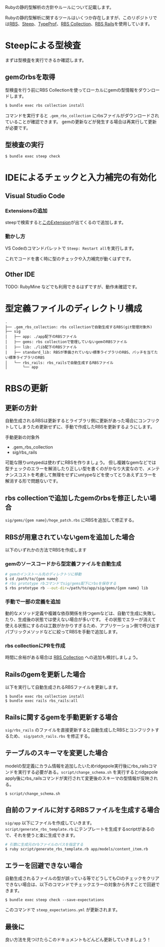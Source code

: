 Rubyの静的型解析の方針やルールについて記載します。

Rubyの静的型解析に関するツールはいくつか存在しますが、このリポジトリでは[RBS](https://github.com/ruby/rbs)、[Steep](https://github.com/soutaro/steep)、[TypeProf](https://github.com/ruby/typeprof)、[RBS Collection](https://github.com/ruby/gem_rbs_collection)、[RBS Rails](https://github.com/pocke/rbs_rails)を使用しています。

# Steepによる型検査
まずは型検査を実行できるか確認します。

## gemのrbsを取得
型検査を行う前にRBS Collectionを使ってローカルにgemの型情報をダウンロードします。


```sh
$ bundle exec rbs collection install
```

コマンドを実行すると `.gem_rbs_collection` にrbsファイルがダウンロードされていることが確認できます。
gemの更新などが発生する場合は再実行して更新が必要です。

## 型検査の実行

```
$ bundle exec steep check
```

# IDEによるチェックと入力補完の有効化
## Visual Studio Code
### Extensionsの追加
steepで検索すると[このExtension](https://github.com/soutaro/steep-vscode)が出てくるので追加します。

### 動かし方
VS Codeのコマンドパレットで `Steep: Restart all`を実行します。

これでコードを書く時に型のチェックや入力補完が動くはずです。


## Other IDE
TODO: RubyMine などでも利用できるはずですが、動作未確認です。


# 型定義ファイルのディレクトリ構成

```
.
├── .gem_rbs_collection: rbs collectionで自動生成するRBS(git管理対象外)
├── sig
│   ├── app: ./app配下のRBSファイル
│   ├── gems: rbs collectionで管理していないgemのRBSファイル
│   ├── lib: ./lib配下のRBSファイル
|   ├── standard_lib: RBSが準備されていない標準ライブラリのRBS、パッチを当てたい標準ライブラリのRBS
│   └── rbs_rails: rbs_railsで自動生成するRBSファイル
│       └── app
```

# RBSの更新
## 更新の方針
自動生成されるRBSは更新するとライブラリ側に更新があった場合にコンフリクトしてしまうため更新せずに、手動で作成したRBSを更新するようにします。

手動更新の対象外
- .gem_rbs_collection
- sig/rbs_rails

可能な限りuntypedは使わずにRBSを作りましょう。
但し複雑なgemなどでは型チェックのエラーを解消したり正しい型を書くのがかなり大変なので、メンテナンスコストを考慮して無理をせずにuntypeなどを使ってとりあえずエラーを解消する形で問題ないです。

## rbs collectionで追加したgemのrbsを修正したい場合
`sig/gems/{gem name}/hoge_patch.rbs` にRBSを追加して修正する。

## RBSが用意されていないgemを追加した場合
以下のいずれかの方法でRBSを作成します

### gemのソースコードから型定義ファイルを自動生成

```sh
# gemのインストール先のディレクトリに移動
$ cd /path/to/{gem name}
# rbs prototype rbコマンドでsig/gems配下にrbsを保存する
$ rbs prototype rb --out-dir=/path/to/app/sig/gems/{gem name} lib

```

### 手動で一部の定義を追加
動的なメソッド定義や複雑な依存関係を持つgemなどは、自動で生成に失敗したり、生成後の状態では使えない場合が多いです。
その状態でエラーが消えて使える状態にするのは工数がかかりすぎるため、アプリケーション側で呼び出すパブリックメソッドなどに絞ってRBSを手動で追加します。

### rbs collectionにPRを作成
時間に余裕がある場合は [RBS Collection](https://github.com/ruby/gem_rbs_collection) への追加も検討しましょう。


## Railsのgemを更新した場合
以下を実行して自動生成されるRBSファイルを更新します。

```
$ bundle exec rbs collection install
$ bundle exec rails rbs_rails:all
```

## Railsに関するgemを手動更新する場合
`sig/rbs_rails` のファイルを直接更新すると自動生成したRBSとコンフリクトするため、 `sig/patch_rails.rbs` を修正する。

## テーブルのスキーマを変更した場合
modelの型定義にカラム情報を追加したいためridgepole実行後にrbs_railsコマンドを実行する必要がある。`script/change_schema.sh` を実行するとridgepole apply後にrbs_railsコマンドが実行されて変更後のスキーマの型情報が反映される。

```
$ script/change_schema.sh
```

## 自前のファイルに対するRBSファイルを生成する場合
`sig/app` 以下にファイルを作成していきます。
`script/generate_rbs_template.rb` にテンプレートを生成するscriptがあるので、それを使うと楽に生成できます。

```sh
# 引数に生成元のrbファイルのパスを指定する
$ ruby script/generate_rbs_template.rb app/models/content_item.rb
```

## エラーを回避できない場合
自動生成されるファイルの型が誤っている等でどうしてもCIのチェックをクリアできない場合は、以下のコマンドでチェックエラーの対象から外すことで回避できます。

```
$ bundle exec steep check --save-expectations
```

このコマンドで `steep_expectations.yml` が更新されます。

## 最後に
良い方法を見つけたらこのドキュメントもどんどん更新していきましょう！
